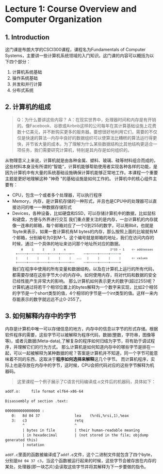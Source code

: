 # Lecture 1: Course Overview and Computer Organization

## 1. Introduction
这门课是布朗大学的CSCI300课程，课程名为Fundamentals of Computer Systems，主要讲一些计算机系统领域的入门知识。这门课的内容可以概括为以下四个部分：
1. 计算机系统基础
2. 操作系统基础
3. 并发和并行计算
4. 分布式系统

## 2. 计算机的组成

> Q：为什么要讲这些内容？
> A：在现实世界中，处理器时间和内存是有开销的。像Facebook、谷歌或Airbnb这样的公司每年在其计算基础设施上花费数十亿美元，并不断购买更多的服务器。要想很好地利用它们，需要的不仅仅是快速的算法--内存中良好的数据组织可以使算法比糟糕的算法运行得更快，并节省大量的成本。为了理解为什么某些数据结构比其他结构更适合一项任务，我们需要研究计算机，特别是其内存是如何组织的。

从物理意义上来说，计算机就是由各种金属、塑料、玻璃、硅等材料组合而成的，这些材料本身没有所谓的“智能”，计算机能够帮助使用者实现各种各样的功能，是因为计算机中有大量的系统基础设施确保计算机能够正常地工作。本课程一个重要主题是更好地理解这种 "神奇 "的基础设施是如何工作的。
计算机中的核心组件主要有：
- CPU，包含一个或者多个处理器，可以执行程序
- Memory，内存，是计算机存储的一种形式，并且也是CPU中的处理器可以直接访问的唯一一种数据存储形式
- Devices，各种设备，比如硬盘和SSD，可以存储计算机中的数据，比如鼠标和键盘，方便与外界进行交互
我们重点要关注的是内存，一台计算机的内存就像一连串的邮箱，每个邮箱对应了一个0到255的数字，可以用8bit，也就是1byte来表示，如果一套计算机有M bytes的内存，那么按照上面的比喻就有M个邮箱，分别编号为0到M-1，这个编号就是邮箱的地址，我们在访问内存的时候，通过一个具体的地址来访问那个地址所对应的数据。
![](resources/Pasted%20image%2020230311171941.png)
我们在程序中使用的所有变量和数据结构，以及在计算机上运行的所有代码，都需要存储在这些字节大小的内存中。如何使用内存，将对代码和数据的安全已经性能产生非常大的影响。
那么计算机如何表示更大的数字(超过255)呢？计算机通过将若干个相邻位置上的bytes解释为一个数字来实现，比如2个相邻的字节是一个short类型的值，4个相邻的字节是一个int类型的值。这样一来内存能表示的数字就远远不止0-255了。

## 3. 如何解释内存中的字节

内存是计算机中唯一可以存储信息的地方，内存中的信息以字节的形式存储。根据软件程序的需要，这些字节可以被解释为程序代码，数据(整数，字符串，图像等等)，或者元数据(Meta-data),了解复杂的程序如何归结为字节，将有助于调试程序，并理解它们的行为方式。
那么计算机是如何知道内存中的哪些字节是排在一起，可以一起被解释为某种数据的呢？答案是计算机并不知道，同一个字节可能意味着不同的东西，这取决于**程序如何选择来解释**这几个字节。
而计算机程序，实际上也是存放在内存中的字节，这时候，CPU会把代码对应的这些字节解释为机器码。
> 这里课程一个例子展示了C语言代码编译成.o文件后的机器码，具体如下：

```text
addf.o:     file format elf64-x86-64

Disassembly of section .text:

0000000000000000 :
   0:	8d 04 37             	lea    (%rdi,%rsi,1),%eax
   3:	c3                   	retq
        ^                       ^
        | bytes in file         | their human-readable meaning
        | in hexadecimal        | (not stored in the file; objdump generated this)
        | notation
```

`addf.c`里面的函数被编译成了`addf.o`文件，这个二进制文件就包含了四个byte，分别是`8d 04 37 c3`，当这个函数被运行起来的时候，这些字节会被存放在内存的某处，处理器(即一块芯片)会读取这些字节并将其解释为下一步要做的指令。